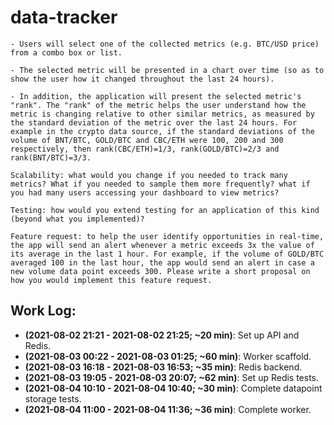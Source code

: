 # data-tracker

```
- Users will select one of the collected metrics (e.g. BTC/USD price) from a combo box or list. 

- The selected metric will be presented in a chart over time (so as to show the user how it changed throughout the last 24 hours). 

- In addition, the application will present the selected metric's "rank". The "rank" of the metric helps the user understand how the metric is changing relative to other similar metrics, as measured by the standard deviation of the metric over the last 24 hours. For example in the crypto data source, if the standard deviations of the volume of BNT/BTC, GOLD/BTC and CBC/ETH were 100, 200 and 300 respectively, then rank(CBC/ETH)=1/3, rank(GOLD/BTC)=2/3 and rank(BNT/BTC)=3/3.
```

```
Scalability: what would you change if you needed to track many metrics? What if you needed to sample them more frequently? what if you had many users accessing your dashboard to view metrics?

Testing: how would you extend testing for an application of this kind (beyond what you implemented)?

Feature request: to help the user identify opportunities in real-time, the app will send an alert whenever a metric exceeds 3x the value of its average in the last 1 hour. For example, if the volume of GOLD/BTC averaged 100 in the last hour, the app would send an alert in case a new volume data point exceeds 300. Please write a short proposal on how you would implement this feature request.
```

## Work Log:
- **(2021-08-02 21:21 - 2021-08-02 21:25; ~20 min)**: Set up API and Redis.
- **(2021-08-03 00:22 - 2021-08-03 01:25; ~60 min)**: Worker scaffold.
- **(2021-08-03 16:18 - 2021-08-03 16:53; ~35 min)**: Redis backend.
- **(2021-08-03 19:05 - 2021-08-03 20:07; ~62 min)**: Set up Redis tests.
- **(2021-08-04 10:10 - 2021-08-04 10:40; ~30 min)**: Complete datapoint storage tests.
- **(2021-08-04 11:00 - 2021-08-04 11:36; ~36 min)**: Complete worker.
